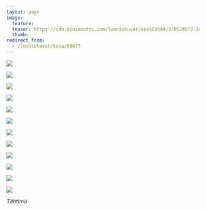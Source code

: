 ```yaml
---
layout: page
image:
  feature:
  teaser: https://cdn.minimuutti.com/luontokuvat/kes%C3%A4/3/DS20572-245px.jpg
  thumb:
redirect_from:
  - /luontokuvat/kesa/00077
---
```


![](https://cdn.minimuutti.com/luontokuvat/kes%C3%A4/9/DS22931-800px.jpg)

![](https://cdn.minimuutti.com/luontokuvat/kes%C3%A4/9/DS22929-800px.jpg)

![](https://cdn.minimuutti.com/luontokuvat/kes%C3%A4/4/DS21459-800px.jpg)

![](https://cdn.minimuutti.com/luontokuvat/kes%C3%A4/4/DS21484-800px.jpg)

![](https://cdn.minimuutti.com/luontokuvat/kes%C3%A4/4/DS21651-800px.jpg)

![](https://cdn.minimuutti.com/luontokuvat/kes%C3%A4/4/DS21653-800px.jpg)

![](https://cdn.minimuutti.com/luontokuvat/kes%C3%A4/4/DS21592-800px.jpg)

![](https://cdn.minimuutti.com/luontokuvat/kes%C3%A4/4/DS21587-800px.jpg)

![](https://cdn.minimuutti.com/luontokuvat/kes%C3%A4/4/DS21576-800px.jpg)

![](https://cdn.minimuutti.com/luontokuvat/kes%C3%A4/3/DS20440-800px.jpg)

![](https://cdn.minimuutti.com/luontokuvat/kes%C3%A4/3/DS20568-800px.jpg)

![](https://cdn.minimuutti.com/luontokuvat/kes%C3%A4/3/DS20572-800px.jpg)

*Tähtimö*

